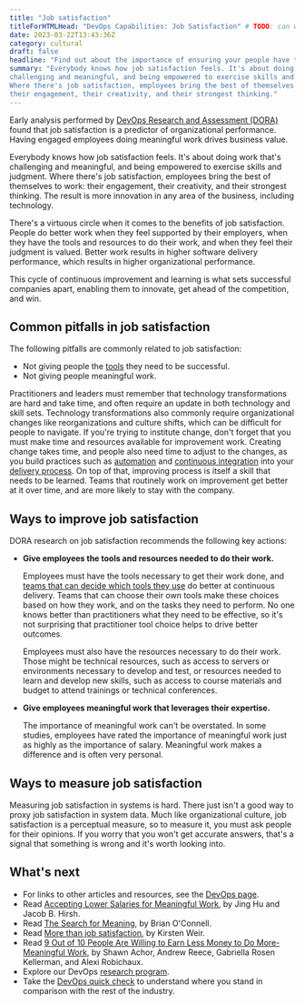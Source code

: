 ```yaml
---
title: "Job satisfaction"
titleForHTMLHead: "DevOps Capabilities: Job Satisfaction" # TODO: can we DRY this out?
date: 2023-03-22T13:43:36Z
category: cultural
draft: false
headline: "Find out about the importance of ensuring your people have the tools and resources to do their job, and of making good use of their skills and abilities."
summary: "Everybody knows how job satisfaction feels. It's about doing work that's
challenging and meaningful, and being empowered to exercise skills and judgment.
Where there's job satisfaction, employees bring the best of themselves to work:
their engagement, their creativity, and their strongest thinking."
---
```


Early analysis performed by
[DevOps Research and Assessment (DORA)](https://dora.dev)
found that job satisfaction is a predictor of organizational
performance. Having engaged employees doing meaningful work drives business
value.

Everybody knows how job satisfaction feels. It's about doing work that's
challenging and meaningful, and being empowered to exercise skills and judgment.
Where there's job satisfaction, employees bring the best of themselves to work:
their engagement, their creativity, and their strongest thinking. The result is
more innovation in any area of the business, including technology.

There's a virtuous circle when it comes to the benefits of job
satisfaction. People do better work when they feel supported by their employers,
when they have the tools and resources to do their work, and when they feel
their judgment is valued. Better work results in higher software delivery
performance, which results in higher organizational performance.

This cycle of continuous improvement and learning is what sets successful
companies apart, enabling them to innovate, get ahead of the competition, and
win.

## Common pitfalls in job satisfaction

The following pitfalls are commonly related to job satisfaction:

- Not giving people the [tools](/devops-capabilities/technical/teams-empowered-to-choose-tools) they need to be successful.
- Not giving people meaningful work.

Practitioners and leaders must remember that technology transformations are
hard and take time, and often require an update in both technology and skill
sets. Technology transformations also commonly require organizational changes
like reorganizations and culture shifts, which can be difficult for people to
navigate. If you're trying to institute change, don't forget that you must make
time and resources available for improvement work. Creating change takes time,
and people also need time to adjust to the changes, as you build practices such
as
[automation](/devops-capabilities/technical/test-automation)
and
[continuous integration](/devops-capabilities/technical/continuous-integration)
into your
[delivery process](/devops-capabilities/technical/deployment-automation).
On top of that, improving process is itself a skill that needs to be learned.
Teams that routinely work on improvement get better at it over time, and are
more likely to stay with the company.

## Ways to improve job satisfaction

DORA research on job satisfaction recommends the following key actions:

-   **Give employees the tools and resources needed to do their work.**

    Employees must have the tools necessary to get their work done, and
    [teams that can decide which tools they use](/devops-capabilities/technical/teams-empowered-to-choose-tools)
    do better at continuous delivery. Teams that can choose their own tools
    make these choices based on how they work, and on the tasks they need to
    perform. No one knows better than practitioners what they need to be
    effective, so it's not surprising that practitioner tool choice helps to
    drive better outcomes.

    Employees must also have the resources necessary to do their work. Those
    might be technical resources, such as access to servers or environments
    necessary to develop and test, or resources needed to learn and develop new
    skills, such as access to course materials and budget to attend trainings
    or technical conferences.

-   **Give employees meaningful work that leverages their expertise.**

    The importance of meaningful work can't be overstated. In some
    studies, employees have rated the importance of meaningful work
    just as highly as the importance of salary. Meaningful work makes a
    difference and is often very personal.

## Ways to measure job satisfaction

Measuring job satisfaction in systems is hard. There just isn't a good way to
proxy job satisfaction in system data. Much like organizational culture, job
satisfaction is a perceptual measure, so to measure it, you must ask people for
their opinions. If you worry that you won't get accurate answers, that's a
signal that something is wrong and it's worth looking into.

## What's next

-   For links to other articles and resources, see the
    [DevOps page](https://cloud.google.com/devops).
-   Read [Accepting Lower Salaries for Meaningful Work](https://www.frontiersin.org/articles/10.3389/fpsyg.2017.01649/full), by
    Jing Hu and Jacob B. Hirsh.
-   Read [The Search for Meaning](https://www.shrm.org/hr-today/news/all-things-work/pages/the-search-for-meaning.aspx), by
    Brian O'Connell.
-   Read [More than job satisfaction](https://www.apa.org/monitor/2013/12/job-satisfaction), by
    Kirsten Weir.
-   Read [9 Out of 10 People Are Willing to Earn Less Money to Do More-Meaningful Work](https://hbr.org/2018/11/9-out-of-10-people-are-willing-to-earn-less-money-to-do-more-meaningful-work), by
    Shawn Achor, Andrew Reece, Gabriella Rosen Kellerman, and Alexi Robichaux.
-   Explore our DevOps
    [research program](/).
-   Take the
    [DevOps quick check](/quickcheck/)
    to understand where you stand in comparison with the rest of the industry.